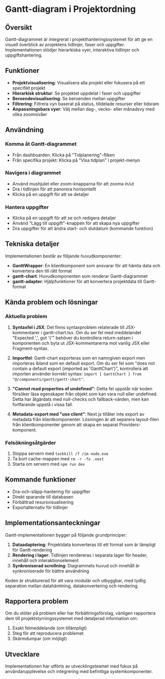 # Gantt-diagram i Projektordning

## Översikt

Gantt-diagrammet är integrerat i projekthanteringssystemet för att ge en visuell överblick av projektens tidlinjer, faser och uppgifter. Implementationen stödjer hierarkiska vyer, interaktiva tidlinjer och uppgiftshantering.

## Funktioner

- **Projektvisualisering**: Visualisera alla projekt eller fokusera på ett specifikt projekt
- **Hierarkisk struktur**: Se projektet uppdelat i faser och uppgifter
- **Beroendevisualisering**: Se beroenden mellan uppgifter
- **Filtrering**: Filtrera vyn baserat på status, tilldelade resurser eller tidsram
- **Anpassningsbara vyer**: Välj mellan dag-, vecko- eller månadsvy med olika zoomnivåer

## Användning

### Komma åt Gantt-diagrammet

- Från dashboarden: Klicka på "Tidplanering"-fliken
- Från specifika projekt: Klicka på "Visa tidplan" i projekt-menyn

### Navigera i diagrammet

- Använd mushjulet eller zoom-knapparna för att zooma in/ut
- Dra i tidlinjen för att panorera horisontellt
- Klicka på en uppgift för att se detaljer

### Hantera uppgifter

- Klicka på en uppgift för att se och redigera detaljer
- Använd "Lägg till uppgift"-knappen för att skapa nya uppgifter
- Dra uppgifter för att ändra start- och slutdatum (kommande funktion)

## Tekniska detaljer

Implementationen består av följande huvudkomponenter:

- **GanttWrapper**: En klientkomponent som ansvarar för att hämta data och konvertera den till rätt format
- **gantt-chart**: Huvudkomponenten som renderar Gantt-diagrammet
- **gantt-adapter**: Hjälpfunktioner för att konvertera projektdata till Gantt-format

## Kända problem och lösningar

### Aktuella problem

1. **Syntaxfel i JSX**: Det finns syntaxproblem relaterade till JSX-kommentarer i gantt-chart.tsx. Om du ser fel med meddelandet "Expected ',', got '{'" behöver du kontrollera return-satsen i komponenten och byta ut JSX-kommentarerna mot vanlig JSX eller Fragment-syntax.

2. **Importfel**: Gantt-chart exporteras som en namngiven export men importeras ibland som en default export. Om du ser fel som "does not contain a default export (imported as 'GanttChart')", kontrollera att importen använder korrekt syntax: `import { GanttChart } from "@/components/gantt/gantt-chart"`.

3. **"Cannot read properties of undefined"**: Detta fel uppstår när koden försöker läsa egenskaper från objekt som kan vara null eller undefined. Detta har åtgärdats med null-checks och fallback-värden, men kan fortfarande uppstå i vissa fall.

4. **Metadata-export med "use client"**: Next.js tillåter inte export av metadata från klientkomponenter. Lösningen är att separera layout-filen från klientkomponenter genom att skapa en separat Providers-komponent.

### Felsökningsåtgärder

1. Stoppa servern med `taskkill /f /im node.exe`
2. Ta bort cache-mappen med `rm -r -fo .next`
3. Starta om servern med `npm run dev`

## Kommande funktioner

- Dra-och-släpp-hantering för uppgifter
- Direkt sparande till databasen
- Förbättrad resursvisualisering
- Exportalternativ för tidlinjer

## Implementationsanteckningar

Gantt-implementationen bygger på följande grundprinciper:

1. **Dataadaptering**: Projektdata konverteras till ett format som är lämpligt för Gantt-rendering
2. **Rendering i lager**: Tidlinjen rendereras i separata lager för header, innehåll och interaktionselement
3. **Synkroniserad scrollning**: Diagrammets huvud och innehåll är synkroniserade för bättre användning

Koden är strukturerad för att vara modulär och utbyggbar, med tydlig separation mellan datahämtning, datakonvertering och rendering.

## Rapportera problem

Om du stöter på problem eller har förbättringsförslag, vänligen rapportera dem till projektstyrningssystemet med detaljerad information om:

1. Exakt felmeddelande (om tillämpligt)
2. Steg för att reproducera problemet
3. Skärmdumpar (om möjligt)

## Utvecklare

Implementationen har utförts av utvecklingsteamet med fokus på användarupplevelse och integrering med befintliga systemkomponenter. 